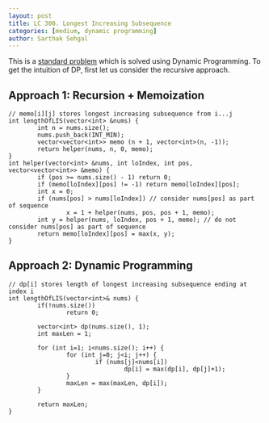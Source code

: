 ```yaml
---
layout: post
title: LC 300. Longest Increasing Subsequence
categories: [medium, dynamic programming]
author: Sarthak Sehgal
---
```


This is a [standard problem](https://www.geeksforgeeks.org/longest-increasing-subsequence-dp-3/) which is solved using Dynamic Programming. To get the intuition of DP, first let us consider the recursive approach.

## Approach 1: Recursion + Memoization

```
// memo[i][j] stores longest increasing subsequence from i...j
int lengthOfLIS(vector<int> &nums) {
		int n = nums.size();
		nums.push_back(INT_MIN);
		vector<vector<int>> memo (n + 1, vector<int>(n, -1));
		return helper(nums, n, 0, memo);
}
int helper(vector<int> &nums, int loIndex, int pos, vector<vector<int>> &memo) {
		if (pos >= nums.size() - 1) return 0;
		if (memo[loIndex][pos] != -1) return memo[loIndex][pos];
		int x = 0;
		if (nums[pos] > nums[loIndex]) // consider nums[pos] as part of sequence
				x = 1 + helper(nums, pos, pos + 1, memo);
		int y = helper(nums, loIndex, pos + 1, memo); // do not consider nums[pos] as part of sequence
		return memo[loIndex][pos] = max(x, y);
}
```

## Approach 2: Dynamic Programming
```
// dp[i] stores length of longest increasing subsequence ending at index i
int lengthOfLIS(vector<int>& nums) {
		if(!nums.size())
				return 0;

		vector<int> dp(nums.size(), 1);
		int maxLen = 1;

		for (int i=1; i<nums.size(); i++) {
				for (int j=0; j<i; j++) {
						if (nums[j]<nums[i])
								dp[i] = max(dp[i], dp[j]+1);
				}
				maxLen = max(maxLen, dp[i]);
		}

		return maxLen;
}
```